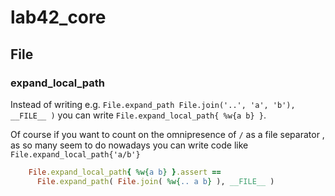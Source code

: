 # lab42\_core

## File

### expand\_local\_path


Instead of writing e.g. `File.expand_path File.join('..', 'a', 'b'), __FILE__ )` 
you can write `File.expand_local_path{ %w{a b} }`. 

Of course if you want to count on the omnipresence of `/` as a file separator , as so many seem to do
nowadays you can write code like `File.expand_local_path{'a/b'}` 

```ruby
    File.expand_local_path{ %w{a b} }.assert ==
      File.expand_path( File.join( %w{.. a b} ), __FILE__ )
```

